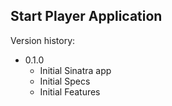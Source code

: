 Start Player Application
--------------------------

Version history:
- 0.1.0
  - Initial Sinatra app
  - Initial Specs
  - Initial Features
